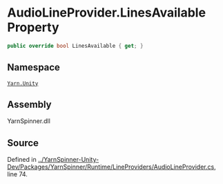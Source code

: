 # AudioLineProvider.LinesAvailable Property


```csharp
public override bool LinesAvailable { get; }
```



## Namespace
[`Yarn.Unity`](/api/csharp/yarn.unity/README.md)

## Assembly
YarnSpinner.dll

## Source
Defined in [../YarnSpinner-Unity-Dev/Packages/YarnSpinner/Runtime/LineProviders/AudioLineProvider.cs](https://github.com/YarnSpinnerTool/YarnSpinner-Unity//blob/develop/Runtime/LineProviders/AudioLineProvider.cs#L74), line 74.
